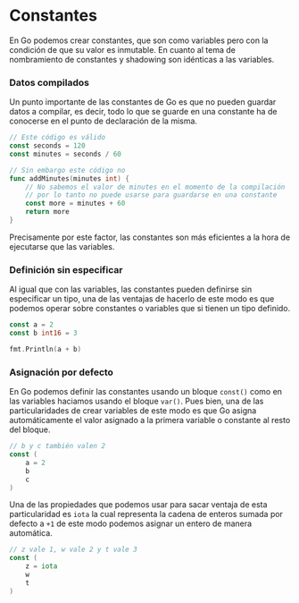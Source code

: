 # Constantes

En Go podemos crear constantes, que son como variables pero con la condición de que su valor es inmutable. En cuanto al tema de nombramiento de constantes y shadowing son idénticas a las variables.

### Datos compilados

Un punto importante de las constantes de Go es que no pueden guardar datos a compilar, es decir, todo lo que se guarde en una constante ha de conocerse en el punto de declaración de la misma.

```go
// Este código es válido
const seconds = 120
const minutes = seconds / 60

// Sin embargo este código no
func addMinutes(minutes int) {
    // No sabemos el valor de minutes en el momento de la compilación
    // por lo tanto no puede usarse para guardarse en una constante
	const more = minutes + 60
	return more
}
```

Precisamente por este factor, las constantes son más eficientes a la hora de ejecutarse que las variables.

### Definición sin especificar

Al igual que con las variables, las constantes pueden definirse sin especificar un tipo, una de las ventajas de hacerlo de este modo es que podemos operar sobre constantes o variables que si tienen un tipo definido.

```go
const a = 2
const b int16 = 3

fmt.Println(a + b)
```

### Asignación por defecto

En Go podemos definir las constantes usando un bloque `const()` como en las variables haciamos usando el bloque `var()`. Pues bien, una de las particularidades de crear variables de este modo es que Go asigna automáticamente el valor asignado a la primera variable o constante al resto del bloque.

```go
// b y c también valen 2
const (
	a = 2
	b
	c
)
```

Una de las propiedades que podemos usar para sacar ventaja de esta particularidad es `iota` la cual representa la cadena de enteros sumada por defecto a `+1` de este modo podemos asignar un entero de manera automática.

```go
// z vale 1, w vale 2 y t vale 3
const (
	z = iota
	w
	t
)
```
